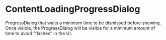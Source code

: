 ContentLoadingProgressDialog
============================

ProgressDialog that waits a minimum time to be dismissed before showing. Once visible, the ProgressDialog will be visible for a minimum amount of time to avoid "flashes" in the UI.

